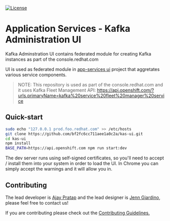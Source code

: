 [![License](https://img.shields.io/badge/license-Apache--2.0-blue.svg)](http://www.apache.org/licenses/LICENSE-2.0)


# Application Services - Kafka Administration UI

Kafka Adminstration UI contains federated module for creating Kafka instances as part of the console.redhat.com 

UI is used as federated module in [app-services ui](https://github.com/redhat-developer/app-services-ui) project
that aggretates various service components. 

> NOTE: This repository is used as part of the console.redhat.com and it uses Kafka Fleet Management API:
https://api.openshift.com/?urls.primaryName=kafka%20service%20fleet%20manager%20service

## Quick-start

```bash
sudo echo "127.0.0.1 prod.foo.redhat.com" >> /etc/hosts
git clone https://github.com/bf2fc6cc711aee1a0c2a/kas-ui.git
cd kas-ui
npm install
BASE_PATH=https://api.openshift.com npm run start:dev
```

The dev server runs using self-signed certificates, so you'll need to accept / install them into your system in order to load the UI. In Chrome you can simply accept the warnings and it will allow you in.

## Contributing

The lead developer is [Ajay Pratap](https://github.com/ajaypratap003) and the lead designer is [Jenn Giardino](https://github.com/jgiardino), please feel free to contact us!

If you are contributing please check out the [Contributing Guidelines.](https://github.com/bf2fc6cc711aee1a0c2a/kas-ui/blob/master/CONTRIBUTING.md)


